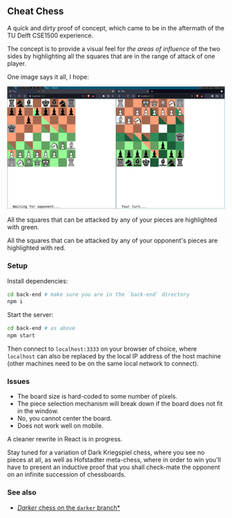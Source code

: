 ## Cheat Chess

A quick and dirty proof of concept, which came to be in the aftermath of the TU Delft CSE1500 experience.

The concept is to provide a visual feel for *the areas of influence* of the two sides by highlighting all the squares that are in the range of attack of one player.

One image says it all, I hope:

![Epic chess highlighting](/demo.png?raw=true)

All the squares that can be attacked by any of your pieces are highlighted with green.

All the squares that can be attacked by any of your opponent's pieces are highlighted with red.

### Setup

Install dependencies:
```sh
cd back-end # make sure you are in the `back-end` directory
npm i
```

Start the server:
``` sh
cd back-end # as above
npm start
```

Then connect to `localhost:3333` on your browser of choice, where `localhost` can also be replaced by the local IP address of the host machine (other machines need to be on the same local network to connect).

### Issues

- The board size is hard-coded to some number of pixels.
- The piece selection mechanism will break down if the board does not fit in the window.
- No, you cannot center the board.
- Does not work well on mobile.

A cleaner rewrite in React is in progress.

Stay tuned for a variation of Dark Kriegspiel chess, where you see no pieces at all, as well as Hofstadter meta-chess, where in order to win you'll have to present an inductive proof that you shall check-mate the opponent on an infinite succession of chessboards.

### See also

- [*Darker* chess on the `darker` branch*](https://github.com/severinbratus/cheat-chess/tree/darker)
